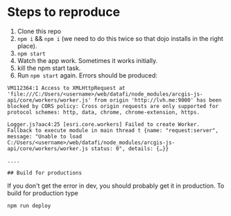 # Steps to reproduce

1. Clone this repo
2. `npm i` && `npm i` (we need to do this twice so that dojo installs in the right place).
3. `npm start`
4. Watch the app work. Sometimes it works initially.
5. kill the npm start task.
6. Run `npm start` again. Errors should be produced:

```
VM112364:1 Access to XMLHttpRequest at 'file:///C:/Users/<username>/web/datafi/node_modules/arcgis-js-api/core/workers/worker.js' from origin 'http://lvh.me:9000' has been blocked by CORS policy: Cross origin requests are only supported for protocol schemes: http, data, chrome, chrome-extension, https.

Logger.js?aac4:25 [esri.core.workers] Failed to create Worker. Fallback to execute module in main thread t {name: "request:server", message: "Unable to load C:/Users/<username>/web/datafi/node_modules/arcgis-js-api/core/workers/worker.js status: 0", details: {…}}

....

## Build for productions

```

If you don't get the error in dev, you should probably get it in production. To build for production type

```
npm run deploy
```